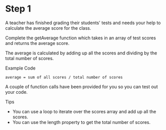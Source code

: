 # Step 1

A teacher has finished grading their students' tests and needs your help to calculate the average score for the class.

Complete the getAverage function which takes in an array of test scores and returns the average score.

The average is calculated by adding up all the scores and dividing by the total number of scores.

Example Code

`average = sum of all scores / total number of scores`

A couple of function calls have been provided for you so you can test out your code.

Tips

- You can use a loop to iterate over the scores array and add up all the scores.
- You can use the length property to get the total number of scores.
